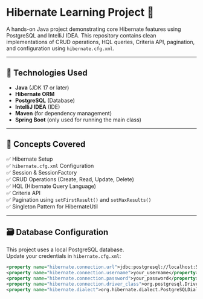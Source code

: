 # Hibernate Learning Project 📘

A hands-on Java project demonstrating core Hibernate features using PostgreSQL and IntelliJ IDEA. This repository contains clean implementations of CRUD operations, HQL queries, Criteria API, pagination, and configuration using `hibernate.cfg.xml`.

---

## 🚀 Technologies Used

- **Java** (JDK 17 or later)
- **Hibernate ORM**
- **PostgreSQL** (Database)
- **IntelliJ IDEA** (IDE)
- **Maven** (for dependency management)
- **Spring Boot** (only used for running the main class)

---

## 🧠 Concepts Covered

✅ Hibernate Setup  
✅ `hibernate.cfg.xml` Configuration  
✅ Session & SessionFactory  
✅ CRUD Operations (Create, Read, Update, Delete)  
✅ HQL (Hibernate Query Language)  
✅ Criteria API  
✅ Pagination using `setFirstResult()` and `setMaxResults()`  
✅ Singleton Pattern for HibernateUtil  

---

## 🗃️ Database Configuration

This project uses a local PostgreSQL database.  
Update your credentials in `hibernate.cfg.xml`:

```xml
<property name="hibernate.connection.url">jdbc:postgresql://localhost:5432/Hibernate</property>
<property name="hibernate.connection.username">your_username</property>
<property name="hibernate.connection.password">your_password</property>
<property name="hibernate.connection.driver_class">org.postgresql.Driver</property>
<property name="hibernate.dialect">org.hibernate.dialect.PostgreSQLDialect</property>
